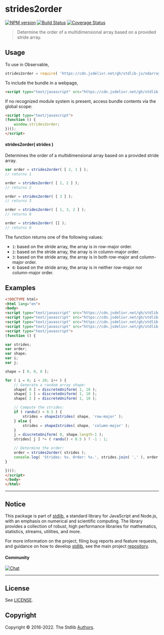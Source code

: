 <!--

@license Apache-2.0

Copyright (c) 2018 The Stdlib Authors.

Licensed under the Apache License, Version 2.0 (the "License");
you may not use this file except in compliance with the License.
You may obtain a copy of the License at

   http://www.apache.org/licenses/LICENSE-2.0

Unless required by applicable law or agreed to in writing, software
distributed under the License is distributed on an "AS IS" BASIS,
WITHOUT WARRANTIES OR CONDITIONS OF ANY KIND, either express or implied.
See the License for the specific language governing permissions and
limitations under the License.

-->

# strides2order

[![NPM version][npm-image]][npm-url] [![Build Status][test-image]][test-url] [![Coverage Status][coverage-image]][coverage-url] <!-- [![dependencies][dependencies-image]][dependencies-url] -->

> Determine the order of a multidimensional array based on a provided stride array.

<!-- Section to include introductory text. Make sure to keep an empty line after the intro `section` element and another before the `/section` close. -->

<section class="intro">

</section>

<!-- /.intro -->

<!-- Package usage documentation. -->



<section class="usage">

## Usage

To use in Observable,

```javascript
strides2order = require( 'https://cdn.jsdelivr.net/gh/stdlib-js/ndarray-base-strides2order@umd/bundle.js' )
```

To include the bundle in a webpage,

```html
<script type="text/javascript" src="https://cdn.jsdelivr.net/gh/stdlib-js/ndarray-base-strides2order@umd/bundle.js"></script>
```

If no recognized module system is present, access bundle contents via the global scope:

```html
<script type="text/javascript">
(function () {
    window.strides2order;
})();
</script>
```

#### strides2order( strides )

Determines the order of a multidimensional array based on a provided stride array.

```javascript
var order = strides2order( [ 2, 1 ] );
// returns 1

order = strides2order( [ 1, 2 ] );
// returns 2

order = strides2order( [ 3 ] );
// returns 3

order = strides2order( [ 1, 3, 2 ] );
// returns 0

order = strides2order( [] );
// returns 0
```

The function returns one of the following values:

-   `1`: based on the stride array, the array is in row-major order.
-   `2`: based on the stride array, the array is in column-major order.
-   `3`: based on the stride array, the array is in both row-major and column-major order.
-   `0`: based on the stride array, the array is in neither row-major nor column-major order.

</section>

<!-- /.usage -->

<!-- Package usage notes. Make sure to keep an empty line after the `section` element and another before the `/section` close. -->

<section class="notes">

</section>

<!-- /.notes -->

<!-- Package usage examples. -->

<section class="examples">

## Examples

<!-- eslint no-undef: "error" -->

```html
<!DOCTYPE html>
<html lang="en">
<body>
<script type="text/javascript" src="https://cdn.jsdelivr.net/gh/stdlib-js/random-base-discrete-uniform@umd/bundle.js"></script>
<script type="text/javascript" src="https://cdn.jsdelivr.net/gh/stdlib-js/ndarray-base-shape2strides@umd/bundle.js"></script>
<script type="text/javascript" src="https://cdn.jsdelivr.net/gh/stdlib-js/random-base-randu@umd/bundle.js"></script>
<script type="text/javascript" src="https://cdn.jsdelivr.net/gh/stdlib-js/ndarray-base-strides2order@umd/bundle.js"></script>
<script type="text/javascript">
(function () {

var strides;
var order;
var shape;
var i;
var j;

shape = [ 0, 0, 0 ];

for ( i = 0; i < 20; i++ ) {
    // Generate a random array shape:
    shape[ 0 ] = discreteUniform( 1, 10 );
    shape[ 1 ] = discreteUniform( 1, 10 );
    shape[ 2 ] = discreteUniform( 1, 10 );

    // Compute the strides:
    if ( randu() < 0.5 ) {
        strides = shape2strides( shape, 'row-major' );
    } else {
        strides = shape2strides( shape, 'column-major' );
    }
    j = discreteUniform( 0, shape.length-1 );
    strides[ j ] *= ( randu() < 0.5 ) ? -1 : 1;

    // Determine the order:
    order = strides2order( strides );
    console.log( 'Strides: %s. Order: %s.', strides.join( ',' ), order );
}

})();
</script>
</body>
</html>
```

</section>

<!-- /.examples -->

<!-- Section to include cited references. If references are included, add a horizontal rule *before* the section. Make sure to keep an empty line after the `section` element and another before the `/section` close. -->

<section class="references">

</section>

<!-- /.references -->

<!-- Section for related `stdlib` packages. Do not manually edit this section, as it is automatically populated. -->

<section class="related">

</section>

<!-- /.related -->

<!-- Section for all links. Make sure to keep an empty line after the `section` element and another before the `/section` close. -->


<section class="main-repo" >

* * *

## Notice

This package is part of [stdlib][stdlib], a standard library for JavaScript and Node.js, with an emphasis on numerical and scientific computing. The library provides a collection of robust, high performance libraries for mathematics, statistics, streams, utilities, and more.

For more information on the project, filing bug reports and feature requests, and guidance on how to develop [stdlib][stdlib], see the main project [repository][stdlib].

#### Community

[![Chat][chat-image]][chat-url]

---

## License

See [LICENSE][stdlib-license].


## Copyright

Copyright &copy; 2016-2022. The Stdlib [Authors][stdlib-authors].

</section>

<!-- /.stdlib -->

<!-- Section for all links. Make sure to keep an empty line after the `section` element and another before the `/section` close. -->

<section class="links">

[npm-image]: http://img.shields.io/npm/v/@stdlib/ndarray-base-strides2order.svg
[npm-url]: https://npmjs.org/package/@stdlib/ndarray-base-strides2order

[test-image]: https://github.com/stdlib-js/ndarray-base-strides2order/actions/workflows/test.yml/badge.svg?branch=main
[test-url]: https://github.com/stdlib-js/ndarray-base-strides2order/actions/workflows/test.yml?query=branch:main

[coverage-image]: https://img.shields.io/codecov/c/github/stdlib-js/ndarray-base-strides2order/main.svg
[coverage-url]: https://codecov.io/github/stdlib-js/ndarray-base-strides2order?branch=main

<!--

[dependencies-image]: https://img.shields.io/david/stdlib-js/ndarray-base-strides2order.svg
[dependencies-url]: https://david-dm.org/stdlib-js/ndarray-base-strides2order/main

-->

[chat-image]: https://img.shields.io/gitter/room/stdlib-js/stdlib.svg
[chat-url]: https://gitter.im/stdlib-js/stdlib/

[stdlib]: https://github.com/stdlib-js/stdlib

[stdlib-authors]: https://github.com/stdlib-js/stdlib/graphs/contributors

[umd]: https://github.com/umdjs/umd
[es-module]: https://developer.mozilla.org/en-US/docs/Web/JavaScript/Guide/Modules

[deno-url]: https://github.com/stdlib-js/ndarray-base-strides2order/tree/deno
[umd-url]: https://github.com/stdlib-js/ndarray-base-strides2order/tree/umd
[esm-url]: https://github.com/stdlib-js/ndarray-base-strides2order/tree/esm

[stdlib-license]: https://raw.githubusercontent.com/stdlib-js/ndarray-base-strides2order/main/LICENSE

</section>

<!-- /.links -->
